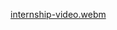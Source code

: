 [internship-video.webm](https://user-images.githubusercontent.com/97042529/227980917-b2b7365b-450d-4293-955a-8f88ea938472.webm)
